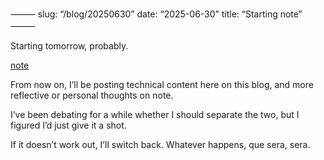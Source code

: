 ⸻
slug: “/blog/20250630”
date: “2025-06-30”
title: “Starting note”
⸻

Starting tomorrow, probably.

[note](https://note.com/kkweb)

From now on, I’ll be posting technical content here on this blog, and more reflective or personal thoughts on note.

I’ve been debating for a while whether I should separate the two, but I figured I’d just give it a shot.

If it doesn’t work out, I’ll switch back. Whatever happens, que sera, sera.
